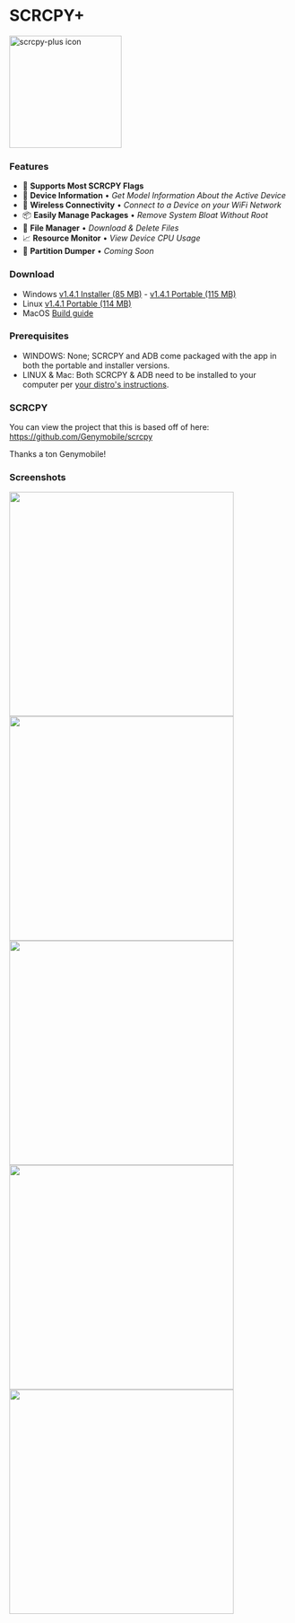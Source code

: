 # SCRCPY+

<img src="https://github.com/Frontesque/scrcpy-plus/raw/main/icons/SCRCPY%2B.png" alt="scrcpy-plus icon" width="200"/>

### Features
- 🚩 **Supports Most SCRCPY Flags**
- 📱 **Device Information**     • *Get Model Information About the Active Device*
- 📶 **Wireless Connectivity**  • *Connect to a Device on your WiFi Network*
- 📦 **Easily Manage Packages** • *Remove System Bloat Without Root*
- 📂 **File Manager**           • *Download & Delete Files*
- 📈 **Resource Monitor**       • *View Device CPU Usage*
- 💾 **Partition Dumper**       • *Coming Soon*

### Download
- Windows [v1.4.1 Installer (85 MB)](https://github.com/Frontesque/scrcpy-plus/releases/download/1.4.1/scrcpy-plus-1.4.1-installer-win-x64.exe) - [v1.4.1 Portable (115 MB)](https://github.com/Frontesque/scrcpy-plus/releases/download/1.4.1/scrcpy-plus-1.4.1-portable-win-x64.zip)
- Linux [v1.4.1 Portable (114 MB)](https://github.com/Frontesque/scrcpy-plus/releases/download/1.4.1/scrcpy-plus-1.4.1-portable-linux-x64.zip)
- MacOS [Build guide](https://github.com/Frontesque/scrcpy-plus/blob/main/README.md)

### Prerequisites
- WINDOWS:       None; SCRCPY and ADB come packaged with the app in both the portable and installer versions.
- LINUX & Mac:   Both SCRCPY & ADB need to be installed to your computer per [your distro's instructions](https://github.com/Genymobile/scrcpy#linux).

### SCRCPY
You can view the project that this is based off of here:
https://github.com/Genymobile/scrcpy

Thanks a ton Genymobile!

### Screenshots
<img src="https://api.celeste.photos/uploads/ee556ec1-7ac3-44ea-a1f0-541667d58879/EwCFwM4n.gif" height="400" />

<img src="https://api.celeste.photos/uploads/ee556ec1-7ac3-44ea-a1f0-541667d58879/h9SaT1Vv.png" height="400" />
<img src="https://api.celeste.photos/uploads/ee556ec1-7ac3-44ea-a1f0-541667d58879/UN8KRbIc.png" height="400" />
<img src="https://api.celeste.photos/uploads/ee556ec1-7ac3-44ea-a1f0-541667d58879/nR9bPpdW.png" height="400" />
<img src="https://api.celeste.photos/uploads/ee556ec1-7ac3-44ea-a1f0-541667d58879/FpD7bxKj.png" height="400" />
